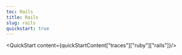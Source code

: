 ```yaml
---
toc: Rails
title: Rails
slug: rails
quickstart: true
---
```


<QuickStart content={quickStartContent["traces"]["ruby"]["rails"]}/>
